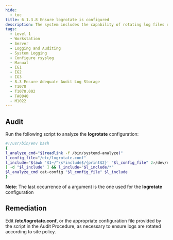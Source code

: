 ```yaml
---
hide:
  - toc
title: 6.1.3.8 Ensure logrotate is configured
description: The system includes the capability of rotating log files regularly to avoid filling up the system with logs or making the logs unmanageably large. The file /etc/logrotate.d/rsyslog is the configuration file used to rotate log files created by rsyslog.
tags:
  - Level 1
  - Workstation
  - Server
  - Logging and Auditing
  - System Logging
  - Configure rsyslog
  - Manual
  - IG1
  - IG2
  - IG3
  - 8.3 Ensure Adequate Audit Log Storage
  - T1070
  - T1070.002
  - TA0040
  - M1022
---
```



## Audit
Run the following script to analyze the **logrotate** configuration:
```bash linenums="1"
#!/usr/bin/env bash
{
l_analyze_cmd="$(readlink -f /bin/systemd-analyze)"
l_config_file="/etc/logrotate.conf"
l_include="$(awk '$1~/^\s*include$/{print$2}' "$l_config_file" 2>/dev/null)"
[ -d "$l_include" ] && l_include="$l_include/*"
$l_analyze_cmd cat-config "$l_config_file" $l_include
}
```

**Note**: The last occurrence of a argument is the one used for the **logrotate** configuration

## Remediation
Edit **/etc/logrotate.conf**, or the appropriate configuration file provided by the script in the Audit Procedure, as necessary to ensure logs are rotated according to site policy.
